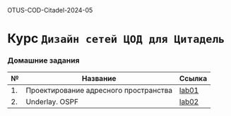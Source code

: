 OTUS-COD-Citadel-2024-05
# Курс `Дизайн сетей ЦОД для Цитадель`

### Домашние задания

|№ | Название | Ссылка
|--- | --- | ---
|1. | Проектирование адресного пространства | [lab01](https://github.com/ghlitoxa/OTUS-COD-Citadel-2024-05/tree/main/labs/lab01)
|2. | Underlay. OSPF | [lab02](https://github.com/ghlitoxa/OTUS-COD-Citadel-2024-05/tree/main/labs/lab02)
